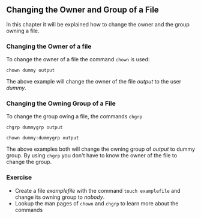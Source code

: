 ## Changing the Owner and Group of a File
In this chapter it will be explained how to change the owner and the group owning a file.

### Changing the Owner of a file
To change the owner of a file the command `chown` is used:

~~~~ 
chown dummy output
~~~~
The above example will change the owner of the file *output* to the user *dummy*.

### Changing the Owning Group of a File
To change the group owing a file, the commands `chgrp` 

~~~~
chgrp dummygrp output
~~~~
~~~~
chown dummy:dummygrp output
~~~~
The above examples both will change the owning group of *output* to dummy group. By using `chgrp` you don't have to know the owner of the file to change the group.

### Exercise
- Create a file *examplefile* with the command `touch examplefile` and change its owning group to *nobody*.
- Lookup the man pages of `chown` and `chgrp` to learn more about the commands
